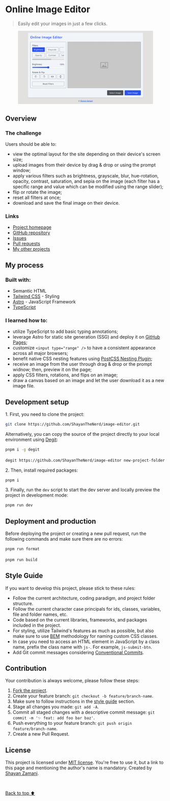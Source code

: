 <h1>Online Image Editor</h1>

<blockquote>
   <p>
      Easily edit your images in just a few clicks.
   </p>
</blockquote>

<figure>
   <img src="https://github.com/ShayanTheNerd/image-editor/blob/main/og-img.webp" alt="Online Image Editor preview" />
</figure>

<h2>Overview</h2>
<h3>The challenge</h3>
<p>Users should be able to:</p>
<ul>
   <li>view the optimal layout for the site depending on their device's screen size;</li>
   <li>upload images from their device by drag & drop or using the prompt window;</li>
   <li>apply various filters such as brightness, grayscale, blur, hue-rotation, opacity, contrast, saturation, and sepia on the image (each filter has a specific range and value which can be modified using the range slider);</li>
   <li>flip or rotate the image;</li>
   <li>reset all filters at once;</li>
   <li>download and save the final image on their device.</li>
</ul>

<h3>Links</h3>
<ul>
   <li>
      <a href="https://shayanthenerd.github.io/image-editor">Project homepage</a>
   </li>
   <li>
      <a href="https://github.com/ShayanTheNerd/image-editor">GitHub repository</a>
   </li>
   <li>
      <a href="https://github.com/ShayanTheNerd/image-editor/issues">Issues</a>
   </li>
   <li>
      <a href="https://github.com/ShayanTheNerd/image-editor/pulls">Pull requests</a>
   </li>
   <li>
      <a href="https://github.com/ShayanTheNerd?tab=repositories">My other projects</a>
   </li>
</ul>

<h2>My process</h2>
<h3>Built with:</h3>
<ul>
   <li>Semantic HTML</li>
   <li>
      <a href="https://tailwindcss.com">Tailwind CSS</a> - Styling
   </li>
   <li>
      <a href="https://astro.build">Astro</a> - JavaScript Framework
   </li>
   <li>
      <a href="https://www.typescriptlang.org">TypeScript</a>
   </li>
</ul>

<h3>I learned how to:</h3>

- utilize TypeScript to add basic typing annotations;
- leverage Astro for static site generation (SSG) and deploy it on <a href="https://pages.github.com">GitHub Pages</a>;
- customize `<input type="range" />` to have a consistent appearance across all major browsers;
- benefit native CSS nesting features using <a href="https://www.npmjs.com/package/postcss+nesting">PostCSS Nesting Plugin</a>;
- receive an image from the user through drag & drop or the prompt widnow; then, preview it on the page;
- apply CSS filters, rotations, and flips on an image;
- draw a canvas based on an image and let the user download it as a new image file.

<h2>Development setup</h2>
<p>1. First, you need to clone the project:</p>

```sh
git clone https://github.com/ShayanTheNerd/image-editor.git
```

<p>
   Alternatively, you can copy the source of the project directly to your local environment using <a href="https://github.com/Rich-Harris/degit">Degit</a>:
</p>

```sh
pnpm i -g degit

degit https://github.com/ShayanTheNerd/image-editor new-project-folder
```

<p>2. Then, install required packages:</p>

```sh
pnpm i
```

<p>3. Finally, run the <code>dev</code> script to start the dev server and locally preview the project in development mode:</p>

```sh
pnpm run dev
```

<h2>Deployment and production</h2>
<p>Before deploying the project or creating a new pull request, run the following commands and make sure there are no errors:</p>

```sh
pnpm run format

pnpm run build
```

<h2>Style Guide</h2>
<p>If you want to develop this project, please stick to these rules:</p>
<ul>
   <li>Follow the current architecture, coding paradigm, and project folder structure.</li>
   <li>Follow the current character case principals for ids, classes, variables, file and folder names, etc.</li>
   <li>Code based on the current libraries, frameworks, and packages included in the project.</li>
   <li>For styling, utilize Tailwind's features as much as possible, but also make sure to use <a href="https://getbem.com">BEM</a> methodology for naming custom CSS classes.</li>
   <li>In case you need to access an HTML element in JavaScript by a class name, prefix the class name with <code>js-</code>. For example, <code>js-submit-btn</code>.</li>
   <li>Add Git commit messages considering <a href="https://conventional-emoji-commits.site/quick-summary/summary">Conventional Commits</a>.</li>
</ul>

<h2>Contribution</h2>
<p>Your contribution is always welcome, please follow these steps:</p>
<ol>
   <li>
      <a href="https://github.com/ShayanTheNerd/image-editor/fork">Fork the project</a>.
   </li>
   <li>Create your feature branch: <code>git checkout -b feature/branch-name</code>.</li>
   <li>Make sure to follow instructions in the <a href="https://github.com/ShayanTheNerd/image-editor#style-guide">style guide</a> section.</li>
   <li>Stage all changes you made: <code>git add -A</code>.</li>
   <li>Commit all staged changes with a descriptive commit message: <code>git commit -m '✨ feat: add foo bar baz'</code>.</li>
   <li>Push everything to your feature branch: <code>git push origin feature/branch-name</code>.</li>
   <li>Create a new Pull Request.</li>
</ol>

<h2>License</h2>
<p>
   This project is licensed under <a href="https://github.com/ShayanTheNerd/image-editor/blob/main/LICENSE.md">MIT license</a>. You're free to use it, but a link to this page and mentioning the author's name is mandatory. Created by <a href="https://shayan-zamani.me">Shayan Zamani</a>.
</p>

<br />

<a href="https://github.com/ShayanTheNerd/image-editor?tab=readme-ov-file#online-image-editor">Back to top ⬆️</a>
